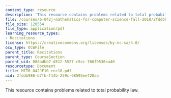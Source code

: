 ```yaml
---
content_type: resource
description: 'This resource contains problems related to total probability law. '
file: /courses/6-042j-mathematics-for-computer-science-fall-2010/2fddb986b7fbf14b259c68595ee720aa_MIT6_042JF10_rec18.pdf
file_size: 120554
file_type: application/pdf
learning_resource_types:
- Recitations
license: https://creativecommons.org/licenses/by-nc-sa/4.0/
ocw_type: OCWFile
parent_title: Recitations
parent_type: CourseSection
parent_uid: 088adbb7-d512-5527-c5ec-766f9536ea40
resourcetype: Document
title: MIT6_042JF10_rec18.pdf
uid: 2fddb986-b7fb-f14b-259c-68595ee720aa
---
```

This resource contains problems related to total probability law. 